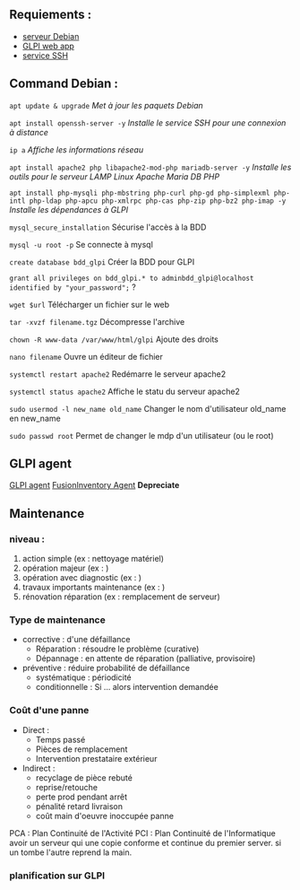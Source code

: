 
## Requiements : 

- [serveur Debian]()
- [GLPI web app]()
- [service SSH]()

## Command Debian : 

`apt update & upgrade`
*Met à jour les paquets Debian*

`apt install openssh-server -y`
*Installe le service SSH pour une connexion à distance*

`ip a`
*Affiche les informations réseau*

`apt install apache2 php libapache2-mod-php mariadb-server -y`
*Installe les outils pour le serveur LAMP Linux Apache Maria DB PHP*

`apt install php-mysqli php-mbstring php-curl php-gd php-simplexml php-intl php-ldap php-apcu php-xmlrpc php-cas php-zip php-bz2 php-imap -y`
*Installe les dépendances à GLPI*

`mysql_secure_installation`
Sécurise l'accès à la BDD

`mysql -u root -p`
Se connecte à mysql

`create database bdd_glpi`
Créer la BDD pour GLPI

`grant all privileges on bdd_glpi.* to adminbdd_glpi@localhost identified by "your_password";`
?

`wget $url`
Télécharger un fichier sur le web

`tar -xvzf filename.tgz`
Décompresse l'archive

`chown -R www-data /var/www/html/glpi`
Ajoute des droits 

`nano filename`
Ouvre un éditeur de fichier

`systemctl restart apache2`
Redémarre le serveur apache2

`systemctl status apache2`
Affiche le statu du serveur apache2

`sudo usermod -l new_name old_name`
Changer le nom d'utilisateur old_name en new_name

`sudo passwd root`
Permet de changer le mdp d'un utilisateur (ou le root)

## GLPI agent

[GLPI agent](https://github.com/glpi-project/glpi-agent/releases)
[FusionInventory Agent](https://github.com/fusioninventory/fusioninventory-agent/releases/tag/2.6) **Depreciate**

## Maintenance

### niveau :
1. action simple (ex : nettoyage matériel)
2. opération majeur (ex : )
3. opération avec diagnostic (ex : )
4. travaux importants maintenance (ex : )
5. rénovation réparation (ex : remplacement de serveur)

### Type de maintenance

- corrective : d'une défaillance 
	- Réparation : résoudre le problème (curative)
	- Dépannage : en attente de réparation (palliative, provisoire)
- préventive : réduire probabilité de défaillance
	- systématique : périodicité
	- conditionnelle : Si ... alors intervention demandée

### Coût d'une panne

- Direct :
	- Temps passé
	- Pièces de remplacement
	- Intervention prestataire extérieur
- Indirect :
	- recyclage de pièce rebuté
	- reprise/retouche
	- perte prod pendant arrêt
	- pénalité retard livraison
	- coût main d'oeuvre inoccupée panne

PCA : Plan Continuité de l'Activité
PCI : Plan Continuité de l'Informatique
avoir un serveur qui une copie conforme et continue du premier server. si un tombe l'autre reprend la main.

### planification sur GLPI